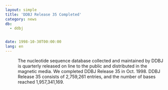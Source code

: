 ```yaml
---
layout: simple
title: 'DDBJ Release 35 Completed'
category: news
db:
  - ddbj


date: 1998-10-30T00:00:00
lang: en
---
```


<dd>The nucleotide sequence database collected and maintained by DDBJ is quarterly released on line to the public and distributed in the magnetic media. We completed DDBJ Release 35 in Oct. 1998. DDBJ Release 35 consists of 2,759,261 entries, and the number of bases reached 1,957,341,169.</dd>
